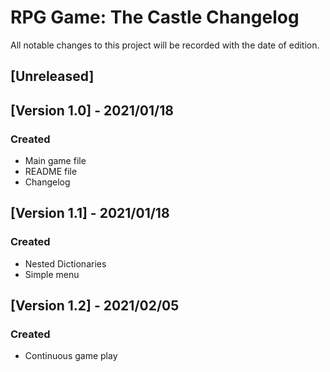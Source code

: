 # RPG Game: The Castle Changelog
All notable changes to this project will be recorded with the date of edition.

## [Unreleased]

## [Version 1.0] - 2021/01/18
### Created
- Main game file
- README file
- Changelog

## [Version 1.1] - 2021/01/18
### Created
- Nested Dictionaries
- Simple menu

## [Version 1.2] - 2021/02/05
### Created
- Continuous game play

